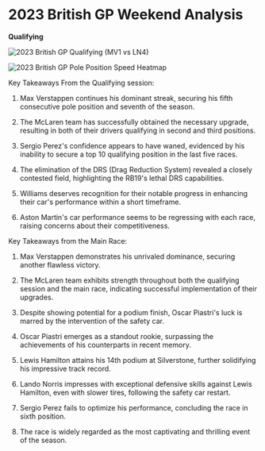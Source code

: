 # 2023 British GP Weekend Analysis

**Qualifying**

![2023 British GP Qualifying (MV1 vs LN4)](https://github.com/imranaqell/Formula-1-2023/assets/93969104/066723f7-1dfa-44cb-ba7c-6a51ffb0e720)

![2023 British GP Pole Position Speed Heatmap](https://github.com/imranaqell/Formula-1-2023/assets/93969104/954d264d-1d71-4ee3-ada9-c49eb6bb8c9b)

Key Takeaways From the Qualifying session:

1. Max Verstappen continues his dominant streak, securing his fifth consecutive pole position and seventh of the season.

2. The McLaren team has successfully obtained the necessary upgrade, resulting in both of their drivers qualifying in second and third positions.

3. Sergio Perez's confidence appears to have waned, evidenced by his inability to secure a top 10 qualifying position in the last five races.

4. The elimination of the DRS (Drag Reduction System) revealed a closely contested field, highlighting the RB19's lethal DRS capabilities.

5. Williams deserves recognition for their notable progress in enhancing their car's performance within a short timeframe.

6. Aston Martin's car performance seems to be regressing with each race, raising concerns about their competitiveness.
 
Key Takeaways from the Main Race:

1. Max Verstappen demonstrates his unrivaled dominance, securing another flawless victory.
 
2. The McLaren team exhibits strength throughout both the qualifying session and the main race, indicating successful implementation of their upgrades.
 
3. Despite showing potential for a podium finish, Oscar Piastri's luck is marred by the intervention of the safety car.
 
4. Oscar Piastri emerges as a standout rookie, surpassing the achievements of his counterparts in recent memory.
   
5. Lewis Hamilton attains his 14th podium at Silverstone, further solidifying his impressive track record.
    
6. Lando Norris impresses with exceptional defensive skills against Lewis Hamilton, even with slower tires, following the safety car restart.
    
7. Sergio Perez fails to optimize his performance, concluding the race in sixth position.
   
8. The race is widely regarded as the most captivating and thrilling event of the season.
    

